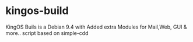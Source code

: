 # kingos-build
KingOS Buils is a Debian 9.4 with Added extra Modules for Mail,Web, GUI &amp; more.. script based on simple-cdd
